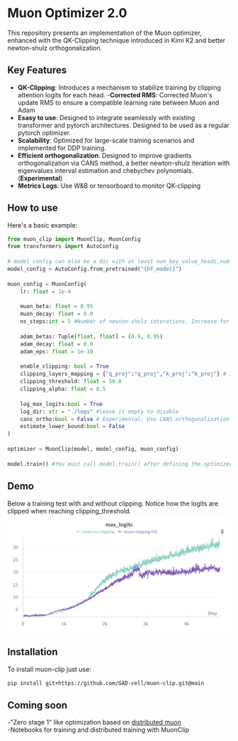 # Muon Optimizer 2.0

This repository presents an implementation of the Muon optimizer, enhanced with the QK-Clipping technique introduced in Kimi K2 and better newton-shulz orthogonalization.

## Key Features

- **QK-Clipping**: Introduces a mechanism to stabilize training by clipping attention logits for each head.
-**Corrected RMS**: Corrected Muon's update RMS to ensure a compatible learning rate between Muon and Adam
- **Esasy to use**: Designed to integrate seamlessly with existing transformer and pytorch architectures. Designed to be used as a regular pytorch optimizer.
- **Scalability**: Optimized for large-scale training scenarios and implemented for DDP training.
- **Efficient orthogonalization**: Designed to improve gradients orthogonalization via CANS method, a better newton-shulz iteration with eigenvalues interval estimation and chebychev polynomials. (**Experimental**)
- **Metrics Logs**: Use W&B or tensorboard to monitor QK-clipping

## How to use

Here's a basic example:

```python
from muon_clip import MuonClip, MuonConfig
from transformers import AutoConfig

# model config can also be a dic with at least num_key_value_heads,num_attention_heads and head_dim keys
model_config = AutoConfig.from_pretrained("{hf_model}")

muon_config = MuonConfig(
    lr: float = 1e-4

    muon_beta: float = 0.95
    muon_decay: float = 0.0
    ns_steps:int = 5 #Number of newton-shulz interations. Increase for more precision during orthogonalization

    adam_betas: Tuple[float, float] = (0.9, 0.95)
    adam_decay: float = 0.0
    adam_eps: float = 1e-10

    enable_clipping: bool = True
    clipping_layers_mapping = {"q_proj":"q_proj","k_proj":"k_proj"} # If using a special model with non standard q_proj and k_proj names. Just change the value to the desired name.
    clipping_threshold: float = 50.0
    clipping_alpha: float = 0.5

    log_max_logits:bool = True
    log_dir: str = "./logs" #leave it empty to disable
    cans_ortho:bool = False # Experimental: Use CANS orthogonalization. Suggest to disable it for now.
    estimate_lower_bound:bool = False 
)

optimizer = MuonClip(model, model_config, muon_config)

model.train() #You must call model.train() after defining the optimizer so that hooks are registered correctly.

```

## Demo
Below a training test with and without clipping.
Notice how the logits are clipped when reaching clipping_threshold.
<img src="./images/max_logits.png" alt="Training max_logits" width="800"/>

## Installation

To install muon-clip just use:

```bash
pip install git+https://github.com/GAD-cell/muon-clip.git@main
```

## Coming soon

-"Zero stage 1" like optimization based on [distributed muon](https://arxiv.org/html/2502.16982v1)\
-Notebooks for training and distributed training with MuonClip
